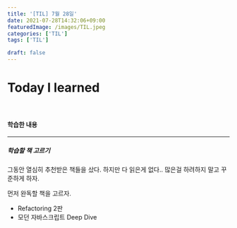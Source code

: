 ```yaml
---
title: '[TIL] 7월 28일'
date: 2021-07-28T14:32:06+09:00
featuredImage: /images/TIL.jpeg
categories: ['TIL']
tags: ['TIL']

draft: false
---
```


# Today I learned

<br>

<!--more-->

#### 학습한 내용

---

##### 학습할 책 고르기

그동안 열심히 추천받은 책들을 샀다. 하지만 다 읽은게 없다..
많은걸 하려하지 말고 꾸준하게 하자.

먼저 완독할 책을 고르자.

- Refactoring 2판
- 모던 자바스크립트 Deep Dive
